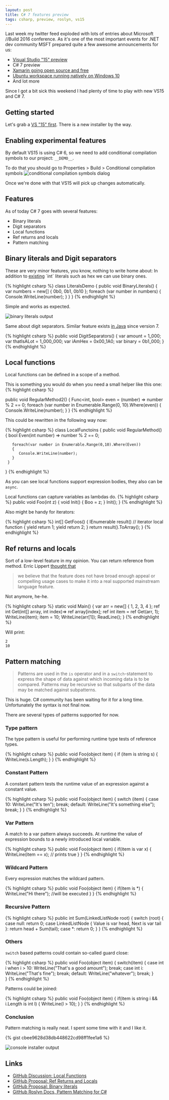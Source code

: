 ```yaml
---
layout: post
title: C# 7 features preview
tags: csharp, preview, roslyn, vs15
---
```


Last week my twitter feed exploded with lots of entries about Microsoft //Build 2016 conference.
As it's one of the most important events for .NET dev community MSFT prepared quite a few awesome announcements for us:

* [Visual Studio "15" preview](https://www.visualstudio.com/news/vs15-preview-vs)
* C# 7 preview
* [Xamarin going open source and free](https://blogs.msdn.microsoft.com/visualstudio/2016/03/31/mobile-app-development-made-easy-with-visual-studio-and-xamarin/)
* [Ubuntu workspace running natively on Windows 10](https://blogs.windows.com/buildingapps/2016/03/30/run-bash-on-ubuntu-on-windows/)
* And lot more

Since I got a bit sick this weekend I had plenty of time to play with new VS15 and C# 7.

## Getting started

Let's grab a [VS "15" first](https://www.visualstudio.com/en-us/downloads/visual-studio-next-downloads-vs.aspx). 
There is a new installer by the way.


## Enabling experimental features

By default VS15 is using C# 6, so we need to add conditional compilation symbols to our project: 
`__DEMO__`.

To do that you should go to Properties > Build > Conditional compilation symbols
![conditional compilation symbols dialog](/images/csharp-7-preview/conditional-demo.png)

Once we're done with that VS15 will pick up changes automatically.

## Features

As of today C# 7 goes with several features:

* Binary literals
* Digit separators
* Local functions
* Ref returns and locals
* Pattern matching

## Binary literals and Digit separators

These are very minor features, you know, nothing to write home about: 
In addition to [existing](https://msdn.microsoft.com/en-us/library/aa664672(v=vs.71).aspx) `int` literals such as hex we can use binary ones.

{% highlight csharp %}
class LiteralsDemo
{
  public void BinaryLiterals()
  {
    var numbers = new[] { 0b0, 0b1, 0b10 };
    foreach (var number in numbers)
    {
      Console.WriteLine(number);
    }
  }
}
{% endhighlight %}

Simple and works as expected.

![binary literals output](/images/csharp-7-preview/binary-literals.png)

Same about digit separators. Similar feature exists [in Java](https://www.oreilly.com/learning/java7-features) since version 7. 

{% highlight csharp %}
public void DigitSeparators()
{
    var amount = 1_000;
    var thatIsALot = 1_000_000;
    var iAmHex = 0x00_1A0;
    var binary = 0b1_000;
}
{% endhighlight %}

## Local functions

Local functions can be defined in a scope of a method.

This is something you would do when you need a small helper like this one:
{% highlight csharp %}

public void RegularMethod2()
{
  Func<int, bool> even = (number) => number % 2 == 0;
  foreach (var number in Enumerable.Range(0, 10).Where(even))
  {
      Console.WriteLine(number);
  }
}
{% endhighlight %}

This could be rewritten in the following way now:

{% highlight csharp %}
class LocalFunctoins
{
    public void RegularMethod()
    {
       bool Even(int number) => number % 2 == 0;

       foreach(var number in Enumerable.Range(0,10).Where(Even))
       {
          Console.WriteLine(number);
       }
     }
}
{% endhighlight %}

As you can see local functions support expression bodies, they also can be `async`.

Local functions can capture variables as lambdas do.
{% highlight csharp %}
public void Foo(int z)
{
    void Init()
    {
        Boo = z;
    }
    Init();
}
{% endhighlight %}

Also might be handy for iterators:

{% highlight csharp %}
 int[] GetFoos()
 {
     IEnumerable<int> result() // iterator local function
     {
         yield return 1;
         yield return 2;
     }
     return result().ToArray();
 }
{% endhighlight %}

## Ref returns and locals

Sort of a low-level feature in my opinion. You can return reference from method.
Erric Lippert [thought that](https://blogs.msdn.microsoft.com/ericlippert/2011/06/23/ref-returns-and-ref-locals/) 

>we believe that the feature does not have broad enough appeal or compelling usage cases to make it into a real supported mainstream language feature. 

Not anymore, he-he.

{% highlight csharp %}
 static void Main()
 {
     var arr = new[] { 1, 2, 3, 4 };
     ref int Get(int[] array, int index)=> ref array[index]; 
     ref int item = ref Get(arr, 1);
     WriteLine(item);
     item = 10;
     WriteLine(arr[1]);
     ReadLine();
 }
{% endhighlight %}

Will print:

```
2
10
```

## Pattern matching

>Patterns are used in the `is` operator and in a `switch`-statement to express the shape of data against which incoming data is to be compared. Patterns may be recursive so that subparts of the data may be matched against subpatterns.

This is huge. C# community has been waiting for it for a long time.
Unfortunately the syntax is not final now.

There are several types of patterns supported for now.

### Type pattern

The type pattern is useful for performing runtime type tests of reference types.

{% highlight csharp %}
public void Foo(object item)
{
    if (item is string s)
    {
        WriteLine(s.Length);
    }
}
{% endhighlight %}

### Constant Pattern

A constant pattern tests the runtime value of an expression against a constant value.

{% highlight csharp %}
public void Foo(object item)
{
    switch (item)
    {
        case 10:
            WriteLine("It's ten");
            break;
        default:
            WriteLine("It's something else");
            break;
    }
}
{% endhighlight %}

### Var Pattern

A match to a var pattern always succeeds. At runtime the value of expression bounds to a newly introduced local variable.

{% highlight csharp %}
 public void Foo(object item)
 {
     if(item is var x)
     {
         WriteLine(item == x); // prints true
     }
 }
{% endhighlight %}

### Wildcard Pattern

Every expression matches the wildcard pattern.

{% highlight csharp %}
 public void Foo(object item)
 {
     if(item is *)
     {
         WriteLine("Hi there"); //will be executed
     }
 }
{% endhighlight %}

### Recursive Pattern

{% highlight csharp %}
public int Sum(LinkedListNode<int> root)
{
    switch (root)
    {
        case null: return 0;
        case LinkedListNode<int> { Value is var head, Next is var tail }:
            return head + Sum(tail);
        case *: return 0;
    }
}
{% endhighlight %}   
### Others

`switch` based patterns could contain so-called guard close:

{% highlight csharp %}
public void Foo(object item)
{
    switch(item)
    {
        case int i when i > 10:
            WriteLine("That's a good amount");
            break;
        case int i:
            WriteLine("That's fine");
            break;
        default:
            WriteLine("whatever");
            break;
    }      
}
{% endhighlight %}

Patterns could be joined:

{% highlight csharp %}
public void Foo(object item)
{
    if(item is string i && i.Length is int l)
    {
        WriteLine(l > 10);
    } 
}
{% endhighlight %}
 
    
### Conclusion

Pattern matching is really neat. I spent some time with it and I like it.

{% gist cbee9628d38db448622cd98ff1fee1a6 %}

![console installer output](/images/csharp-7-preview/console-installer.png)

## Links
 
* [GitHub Discussion: Local Functions](https://github.com/dotnet/roslyn/issues/2930)
* [GitHub Proposal: Ref Returns and Locals](https://github.com/dotnet/roslyn/issues/118)
* [GitHub Proposal: Binary literals](https://github.com/dotnet/roslyn/issues/215)
* [GitHub Roslyn Docs, Pattern Matching for C#](https://github.com/dotnet/roslyn/blob/024ad0a207c9f38493ff9163a377b9aacae371c7/docs/features/patterns.md)